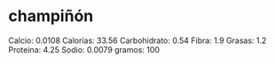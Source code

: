 # champiñón

Calcio: 0.0108
Calorías: 33.56
Carbohidrato: 0.54
Fibra: 1.9
Grasas: 1.2
Proteina: 4.25
Sodio: 0.0079
gramos: 100